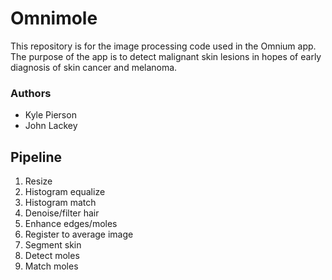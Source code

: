 # Omnimole
This repository is for the image processing code used in the Omnium app.
The purpose of the app is to detect malignant skin lesions in hopes of
early diagnosis of skin cancer and melanoma.

### Authors
* Kyle Pierson
* John Lackey

## Pipeline
1. Resize
2. Histogram equalize
3. Histogram match
4. Denoise/filter hair
5. Enhance edges/moles
6. Register to average image
7. Segment skin
8. Detect moles
9. Match moles
